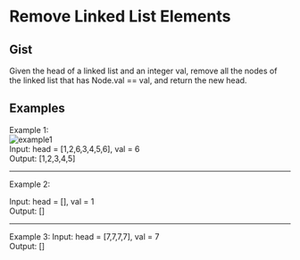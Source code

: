 # Remove Linked List Elements

## Gist
Given the head of a linked list and an integer val, remove all the nodes of the linked list that has Node.val == val, and return the new head.

## Examples
Example 1:
<br/>
<img src="https://assets.leetcode.com/uploads/2021/03/06/removelinked-list.jpg" alt="example1"/>
<br/>
Input: head = [1,2,6,3,4,5,6], val = 6
<br/>
Output: [1,2,3,4,5]

<hr/>
Example 2:

Input: head = [], val = 1
<br/>
Output: []

<hr/>

Example 3:
Input: head = [7,7,7,7], val = 7
<br/>
Output: []

